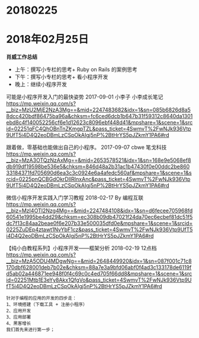 # 20180225

# 2018年02月25日
  **肖威工作总结**
  - 上午：撰写小专栏的思考+ Ruby on Rails 的案例思考
  - 下午：撰写小专栏的思考+ 看小程序开发
  - 晚上：继续小程序开发

   可能是小程序开发入门的最快姿势
   2017-09-01 小李子 小李成长笔记
   https://mp.weixin.qq.com/s?__biz=MzU2MjE2NzA3Mg==&mid=2247483682&idx=1&sn=085b6826d8a58dcc420bdf86475ba96a&chksm=fc6ced6dcb1b647b31f59312c8640da1301ebd8c4f140052256cf6e1d12623c8096ebf448d41&mpshare=1&scene=1&srcid=02251qFC4QhOBnTnZKmgpTZL&pass_ticket=4SwmvT%2FwNJk936Vtp9UfT5i4D4Q2eoDBmLzCSpOkAIgj5nP%2BtHrYS5pJZkmY1PA6#rd

   跟着做，零基础也能做出自己的小程序。
   2017-09-07 cbwe 笔戈科技
   https://mp.weixin.qq.com/s?__biz=MzA3OTQzNzAxMg==&mid=2653578521&idx=1&sn=168e9e5068ef8db919df19598be536e5&chksm=846d48a2b31ac1b47430f0e00ddc2be86033184371fd705690d6ea3c3c0924e6a4afedc560af&mpshare=1&scene=1&srcid=0225pnQCBGdOkrDIlRInxAnc&pass_ticket=4SwmvT%2FwNJk936Vtp9UfT5i4D4Q2eoDBmLzCSpOkAIgj5nP%2BtHrYS5pJZkmY1PA6#rd

   微信小程序开发实践入门学习教程
   2018-02-17 By 编程互联
   https://mp.weixin.qq.com/s?__biz=MzI4OTI2Nzg4Mg==&mid=2247484108&idx=1&sn=d6fecee705968fd60541e1995be4dd29&chksm=ec308b09db47021f24da70ec6ecbef81dc51f5dc7f13c84aa2beae0f6e207b33e500035dfd0e&mpshare=1&scene=1&srcid=0225ZuDEp4ztawt1NvYbF1cz&pass_ticket=4SwmvT%2FwNJk936Vtp9UfT5i4D4Q2eoDBmLzCSpOkAIgj5nP%2BtHrYS5pJZkmY1PA6#rd

   【纯小白教程系列】小程序开发——框架分析
    2018-02-19 12点档
    https://mp.weixin.qq.com/s?__biz=MzA5ODU4MDgwNg==&mid=2648449920&idx=1&sn=087f001c71c8170dbf628001deb7b02e&chksm=88a7e3a9bfd06abf0f4ad3c133178de6119fd5ab02a446871ee948f0f4c69c0c4ed705f66dd8&mpshare=1&scene=1&srcid=02251Mtb1E3eYy8Akx1QfgVo&pass_ticket=4SwmvT%2FwNJk936Vtp9UfT5i4D4Q2eoDBmLzCSpOkAIgj5nP%2BtHrYS5pJZkmY1PA6#rd

    针对于编程的应用的开发的四步走：
    1、环境搭建（下载工具 + 注册小程序）
    2、应用开发
    3、应用部署
    4、黑客增长
    我们首先来进行第一步；
